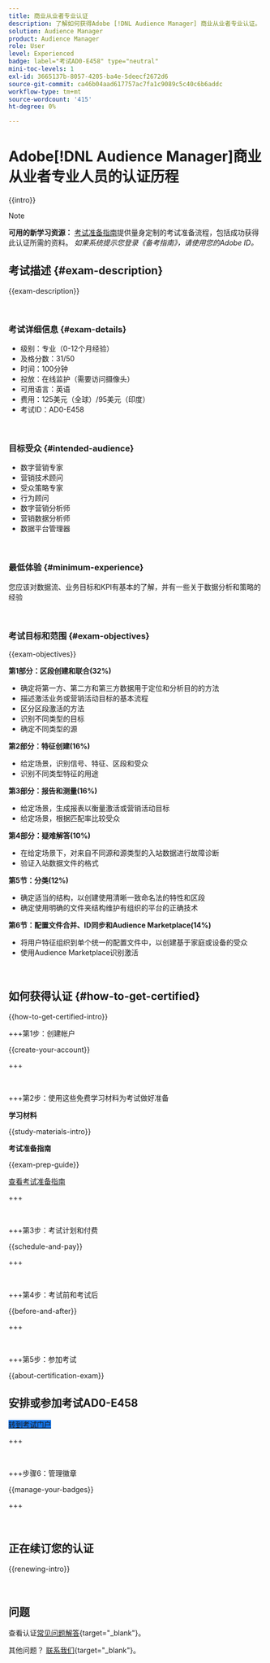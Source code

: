 ```yaml
---
title: 商业从业者专业认证
description: 了解如何获得Adobe [!DNL Audience Manager] 商业从业者专业认证。
solution: Audience Manager
product: Audience Manager
role: User
level: Experienced
badge: label="考试AD0-E458" type="neutral"
mini-toc-levels: 1
exl-id: 3665137b-8057-4205-ba4e-5deecf2672d6
source-git-commit: ca46b04aad617757ac7fa1c9089c5c40c6b6addc
workflow-type: tm+mt
source-wordcount: '415'
ht-degree: 0%

---
```


# Adobe[!DNL Audience Manager]商业从业者专业人员的认证历程

{{intro}}

>[!NOTE]
>
>**可用的新学习资源：** [考试准备指南](https://app.rockinfo.com/courses/245)提供量身定制的考试准备流程，包括成功获得此认证所需的资料。 _如果系统提示您登录《备考指南》，请使用您的Adobe ID。_

## 考试描述 {#exam-description}

{{exam-description}}

<br>

### 考试详细信息 {#exam-details}

* 级别：专业（0-12个月经验）
* 及格分数：31/50
* 时间：100分钟
* 投放：在线监护（需要访问摄像头）
* 可用语言：英语
* 费用：125美元（全球）/95美元（印度）
* 考试ID：AD0-E458

<br>

### 目标受众 {#intended-audience}

* 数字营销专家
* 营销技术顾问
* 受众策略专家
* 行为顾问
* 数字营销分析师
* 营销数据分析师
* 数据平台管理器

<br>

### 最低体验 {#minimum-experience}

您应该对数据流、业务目标和KPI有基本的了解，并有一些关于数据分析和策略的经验

<br>

### 考试目标和范围 {#exam-objectives}

{{exam-objectives}}

**第1部分：区段创建和联合(32%)**

* 确定将第一方、第二方和第三方数据用于定位和分析目的的方法
* 描述激活业务或营销活动目标的基本流程
* 区分区段激活的方法
* 识别不同类型的目标
* 确定不同类型的源

**第2部分：特征创建(16%)**

* 给定场景，识别信号、特征、区段和受众
* 识别不同类型特征的用途

**第3部分：报告和测量(16%)**

* 给定场景，生成报表以衡量激活或营销活动目标
* 给定场景，根据匹配率比较受众

**第4部分：疑难解答(10%)**

* 在给定场景下，对来自不同源和源类型的入站数据进行故障诊断
* 验证入站数据文件的格式

**第5节：分类(12%)**

* 确定适当的结构，以创建使用清晰一致命名法的特性和区段
* 确定使用明确的文件夹结构维护有组织的平台的正确技术

**第6节：配置文件合并、ID同步和Audience Marketplace(14%)**

* 将用户特征组织到单个统一的配置文件中，以创建基于家庭或设备的受众
* 使用Audience Marketplace识别激活

<br>

## 如何获得认证 {#how-to-get-certified}

{{how-to-get-certified-intro}}

+++第1步：创建帐户

{{create-your-account}}

+++

<br>

+++第2步：使用这些免费学习材料为考试做好准备

**学习材料**

{{study-materials-intro}}

**考试准备指南**

{{exam-prep-guide}}

[查看考试准备指南](https://app.rockinfo.com/courses/245)

+++

<br>

+++第3步：考试计划和付费

{{schedule-and-pay}}

+++

<br>

+++第4步：考试前和考试后

{{before-and-after}}

+++

<br>

+++第5步：参加考试

{{about-certification-exam}}

## 安排或参加考试AD0-E458

<a href="https://www.certmetrics.com/adobe/candidate/examity_sso.aspx?eid=AD0-E458" target="_blank" class="spectrum-Button spectrum-Button--fill spectrum-Button--accent spectrum-Button--sizeM is-margin-bottom-big-big at-element-click-tracking" style="background-color:#1473E6">

<span class="spectrum-Button-label has-no-wrap">
   转到考试门户
</span>
</a>

+++

<br>

+++步骤6：管理徽章

{{manage-your-badges}}

+++

<br>

## 正在续订您的认证

{{renewing-intro}}

<br>

## 问题

查看认证[常见问题解答](https://experienceleague.adobe.com/docs/certification/certification/faq.html){target="_blank"}。

其他问题？ [联系我们](mailto:certif@adobe.com){target="_blank"}。


